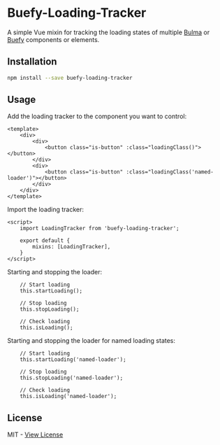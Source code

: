 # Buefy-Loading-Tracker

A simple Vue mixin for tracking the loading states of multiple [Bulma](https://bulma.io/) or 
[Buefy](https://buefy.github.io/#/) components or elements.

## Installation
```bash
npm install --save buefy-loading-tracker
```

## Usage

Add the loading tracker to the component you want to control:
```vue
<template>
    <div>
        <div>
            <button class="is-button" :class="loadingClass()"></button>
        </div>
        <div>
            <button class="is-button" :class="loadingClass('named-loader')"></button>
        </div>    
    </div>
</template>
```

Import the loading tracker:
```vue
<script>
    import LoadingTracker from 'buefy-loading-tracker';
    
    export default {
        mixins: [LoadingTracker],
    }
</script>
```

Starting and stopping the loader:
```ecmascript 6
    // Start loading
    this.startLoading();

    // Stop loading
    this.stopLoading();
    
    // Check loading
    this.isLoading();
```

Starting and stopping the loader for named loading states:
```ecmascript 6
    // Start loading
    this.startLoading('named-loader');

    // Stop loading
    this.stopLoading('named-loader');
    
    // Check loading
    this.isLoading('named-loader');
```




## License
MIT - [View License](https://github.com/JorgenVatle/buefy-loading-tracker/blob/master/LICENSE)